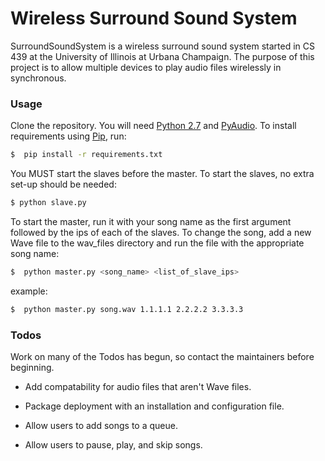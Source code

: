 # Wireless Surround Sound System

SurroundSoundSystem is a wireless surround sound system started in CS 439 at the University of Illinois at Urbana Champaign. The purpose of this project is to allow multiple devices to play audio files wirelessly in synchronous. 

### Usage

Clone the repository. You will need [Python 2.7][python] and [PyAudio][pyaudio]. To install requirements using [Pip][pip], run:
```sh
$  pip install -r requirements.txt
```

You MUST start the slaves before the master. To start the slaves, no extra set-up should be needed:

```sh
$ python slave.py
```

To start the master, run it with your song name as the first argument followed by the ips of each of the slaves. To change the song, add a new Wave file to the wav_files directory and run the file with the appropriate song name:

```sh
$  python master.py <song_name> <list_of_slave_ips>
```

example:

```sh
$  python master.py song.wav 1.1.1.1 2.2.2.2 3.3.3.3
```


### Todos

Work on many of the Todos has begun, so contact the maintainers before beginning.

 * Add compatability for audio files that aren't Wave files.
 * Package deployment with an installation and configuration file.
 * Allow users to add songs to a queue.
 * Allow users to pause, play, and skip songs.

   [python]: <https://www.python.org/download/releases/2.7/>
   [pyaudio]: <https://people.csail.mit.edu/hubert/pyaudio/>
   [pip]: <https://pypi.python.org/pypi/pip/>
